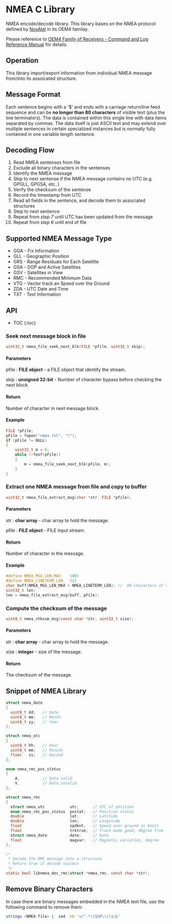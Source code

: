 # NMEA C Library

NMEA encode/decode library. This library bases on the NMEA protocol defined by [NovAtel](http://www.novatel.com/) in its OEM4 familay.

Please reference to [OEM4 Family of Receivers - Command and Log Reference Manual](http://www.novatel.com/assets/Documents/Manuals/om-20000047.pdf) for details.

## Operation
This library import/export information from individual NMEA message from/into its assoicated structure. 

## Message Format
Each sentence begins with a '$' and ends with a carriage return/line feed sequence and can be **no longer than 80 characters** of visible text (plus the line terminators). 
The data is contained within this single line with data items separated by commas. 
The data itself is just ASCII text and may extend over multiple sentences in certain specialized instances but is normally fully contained in one variable length sentence.

## Decoding Flow
1. Read NMEA sentenses from file
2. Exclude all binary characters in the sentenses
3. Identify the NMEA message
4. Skip to next sentense if the NMEA message contains no UTC (e.g. GPGLL, GPGSA, etc..)
5. Verify the checksum of the sentense
6. Record the timestamp from UTC
7. Read all fields in the sentence, and decode them to associated structures
8. Step to next sentence
9. Repeat from _step 7_ until UTC has been updated from the message
10. Repeat from _step 6_ until end of file

## Supported NMEA Message Type
* GGA - Fix Information
* GLL - Geographic Position
* GRS - Range Residuals for Each Satellite
* GSA - DOP and Active Satellites
* GSV - Satellites in View
* RMC - Recommended Minimum Data
* VTG - Vector track an Speed over the Ground
* ZDA - UTC Date and Time
* TXT - Text Information

## API

* TOC
{:toc}

### Seek next message block in file
```c
uint32_t nmea_file_seek_next_blk(FILE *pfile, uint32_t skip);
```

#### Parameters

pfile
: **FILE object** - a FILE object that identify the stream.

skip
: **unsigned 32-bit** - Number of character bypass before checking the next block

#### Return

Number of character in next message block.

#### Example
```c
FILE *pFile;
pFile = fopen("nmea.txt", "r");
if (pFile != NULL)
{
    uint32_t m = 0;
    while (!feof(pFile))
    {
        m = nmea_file_seek_next_blk(pFile, m);
    }
}
```

### Extract one NMEA message from file and copy to buffer
```c
uint32_t nmea_file_extract_msg(char *str, FILE *pfile);
```

#### Parameters

str
: **char array** - char array to hold the message.

pfile
: **FILE object** - FILE input stream.

#### Return

Number of character in the message.

#### Example
```c
#define NMEA_MSG_LEN_MAX    (80)
#define NMEA_LINETERM_LEN   (2)
char buff[NMEA_MSG_LEN_MAX + NMEA_LINETERM_LEN]; //  80 characters of visible text plus the line terminators
uint32_t len;
len = nmea_file_extract_msg(buff, pFile);
```

### Compute the checksum of the message
```c
uint8_t nmea_chksum_msg(const char *str, uint32_t size);
```

#### Parameters

str
: **char array** - char array to hold the message.

size
: **integer** - size of the message.

#### Return

The checksum of the message.

## Snippet of NMEA Library

```c
struct nmea_date
{
  uint8_t dd;   // Date
  uint8_t mm;   // Month
  uint8_t yy;   // Year
};

struct nmea_utc
{
  uint8_t hh;   // Hour
  uint8_t mm;   // Minute
  float   ss;   // Decond
};

enum nmea_rmc_pos_status
{
    A,          // Data valid
    V,          // Data invalid
};

struct nmea_rmc
{
  struct nmea_utc           utc;      // UTC of position
  enum nmea_rmc_pos_status  postat;   // Position status
  double                    lat;      // Latitude
  double                    lon;      // Longitude
  float                     spdknt;   // Speed over ground in knots
  float                     trktrue;  // Track made good, degree True
  struct nmea_date          date;     // Date
  float                     magvar;   // Magnetic variation, degree
};

/*
 * Decode the RMC message into a structure
 * Return true if decode success
 */
static bool libnmea_dec_rmc(struct *nmea_rmc, const char *str);

```

## Remove Binary Characters

In case there are binary messages embedded in the NMEA text file,
use the following command to remove them:
```bash
strings <NMEA file> |  sed -nb 's/^.*\($GP\)/\1/p' 
```


